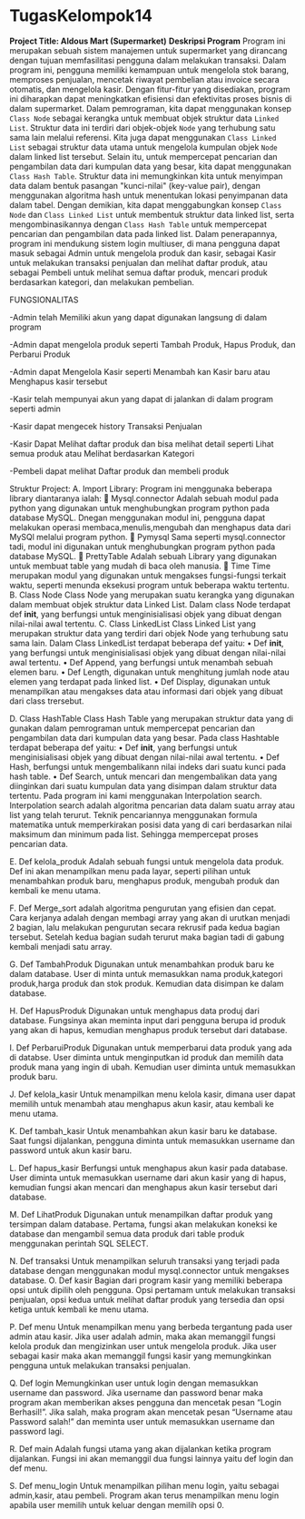 # TugasKelompok14

**Project Title: Aldous Mart (Supermarket)**
**Deskripsi Program**
Program ini merupakan sebuah sistem manajemen untuk supermarket yang dirancang dengan tujuan memfasilitasi pengguna dalam melakukan transaksi. Dalam program ini, pengguna memiliki kemampuan untuk mengelola stok barang, memproses penjualan, mencetak riwayat pembelian atau invoice secara otomatis, dan mengelola kasir. Dengan fitur-fitur yang disediakan, program ini diharapkan dapat meningkatkan efisiensi dan efektivitas proses bisnis di dalam supermarket.
Dalam pemrograman, kita dapat menggunakan konsep `Class Node` sebagai kerangka untuk membuat objek struktur data `Linked List`. Struktur data ini terdiri dari objek-objek `Node` yang terhubung satu sama lain melalui referensi. Kita juga dapat menggunakan `Class Linked List` sebagai struktur data utama untuk mengelola kumpulan objek `Node` dalam linked list tersebut. 
Selain itu, untuk mempercepat pencarian dan pengambilan data dari kumpulan data yang besar, kita dapat menggunakan `Class Hash Table`. Struktur data ini memungkinkan kita untuk menyimpan data dalam bentuk pasangan "kunci-nilai" (key-value pair), dengan menggunakan algoritma hash untuk menentukan lokasi penyimpanan data dalam tabel. Dengan demikian, kita dapat menggabungkan konsep `Class Node` dan `Class Linked List` untuk membentuk struktur data linked list, serta mengombinasikannya dengan `Class Hash Table` untuk mempercepat pencarian dan pengambilan data pada linked list.
Dalam penerapannya, program ini mendukung sistem login multiuser, di mana pengguna dapat masuk sebagai Admin untuk mengelola produk dan kasir, sebagai Kasir untuk melakukan transaksi penjualan dan melihat daftar produk, atau sebagai Pembeli untuk melihat semua daftar produk, mencari produk berdasarkan kategori, dan melakukan pembelian.

FUNGSIONALITAS 

-Admin telah Memiliki akun yang dapat digunakan langsung di dalam program

-Admin dapat mengelola produk seperti Tambah Produk, Hapus Produk, dan Perbarui Produk

-Admin dapat Mengelola Kasir seperti Menambah kan Kasir baru atau Menghapus kasir tersebut

-Kasir telah mempunyai akun yang dapat di jalankan di dalam program seperti admin

-Kasir dapat mengecek history Transaksi Penjualan 

-Kasir Dapat Melihat daftar produk dan bisa melihat detail seperti Lihat semua produk atau Melihat berdasarkan Kategori

-Pembeli dapat melihat Daftar produk dan membeli produk

Struktur Project:
A.	Import Library:
Program ini menggunaka beberapa library diantaranya ialah:
	Mysql.connector 
Adalah sebuah modul pada python yang digunakan untuk menghubungkan program python pada database MySQL. Dnegan menggunakan modul ini, pengguna dapat melakukan operasi membaca,menulis,mengubah dan menghapus data dari MySQl melalui program python.
	Pymysql
Sama seperti mysql.connector tadi, modul ini digunakan untuk menghubungkan program python pada database MySQL.
	PrettyTable
Adalah sebuah Library yang digunakan untuk membuat table yang mudah di baca oleh manusia.
	Time 
Time merupakan modul yang digunakan untuk mengakses fungsi-fungsi terkait waktu, seperti menunda eksekusi program untuk beberapa waktu tertentu.
B.	Class Node
Class Node yang merupakan suatu kerangka yang digunakan dalam membuat objek struktur data Linked List. Dalam class Node terdapat def __init__, yang berfungsi untuk menginisialisasi objek yang dibuat dengan nilai-nilai awal tertentu.
C.	Class LinkedList
Class Linked List yang merupakan struktur data yang terdiri dari objek Node yang terhubung satu sama lain. Dalam Class LinkedList terdapat beberapa def yaitu:
•	Def __init__, yang berfungsi untuk menginisialisasi objek yang dibuat dengan nilai-nilai awal tertentu.
•	Def Append, yang berfungsi untuk menambah sebuah elemen baru.
•	Def Length, digunakan untuk menghitung jumlah node atau elemen yang terdapat pada linked list.
•	Def Display, digunakan untuk menampilkan atau mengakses data atau informasi dari objek yang dibuat dari class trersebut. 

D.	Class HashTable
Class Hash Table yang merupakan struktur data yang di gunakan dalam pemrograman untuk mempercepat pencarian dan pengambilan data dari kumpulan data yang besar. Pada class Hashtable terdapat beberapa def yaitu:
•	Def __init__, yang berfungsi untuk menginisialisasi objek yang dibuat dengan nilai-nilai awal tertentu.
•	Def Hash, berfungsi untuk mengembalikann nilai indeks dari suatu kunci pada hash table. 
•	Def Search, untuk mencari dan mengembalikan data yang diinginkan dari suatu kumpulan data yang disimpan dalam struktur data tertentu.  Pada program ini kami menggunakan Interpolation search. Interpolation search adalah algoritma pencarian data dalam suatu array atau list yang telah terurut. Teknik pencariannya menggunakan formula matematika untuk memperkirakan posisi data yang di cari berdasarkan nilai maksimum dan minimum pada list. Sehingga mempercepat proses pencarian data. 

E.	Def kelola_produk
Adalah sebuah fungsi untuk mengelola data produk. Def ini akan menampilkan menu pada layar, seperti pilihan untuk menambahkan produk baru, menghapus produk, mengubah produk dan kembali ke menu utama. 

F.	Def Merge_sort
adalah algoritma pengurutan yang efisien dan cepat. Cara kerjanya adalah dengan membagi array yang akan di urutkan menjadi 2 bagian, lalu melakukan pengurutan secara rekrusif pada kedua bagian tersebut. Setelah kedua bagian sudah terurut maka bagian tadi di gabung kembali menjadi satu array. 

G.	Def TambahProduk
Digunakan untuk menambahkan produk baru ke dalam database. User di minta untuk memasukkan nama produk,kategori produk,harga produk dan stok produk. Kemudian data disimpan ke dalam database. 

H.	Def HapusProduk
Digunakan untuk menghapus data produj dari database. Fungsinya akan meminta input dari pengguna berupa id produk yang akan di hapus, kemudian menghapus produk tersebut dari database. 

I.	Def PerbaruiProduk
Digunakan untuk memperbarui data produk yang ada di databse. User diminta untuk menginputkan id produk dan memilih data produk mana yang ingin di ubah. Kemudian user diminta untuk memasukkan produk baru.

J.	Def kelola_kasir
Untuk menampilkan menu kelola kasir, dimana user dapat memilih untuk menambah atau menghapus akun kasir, atau kembali ke menu utama. 

K.	Def tambah_kasir
Untuk menambahkan akun kasir baru ke database. Saat fungsi dijalankan, pengguna diminta untuk memasukkan username dan password untuk akun kasir baru. 

L.	Def hapus_kasir
Berfungsi untuk menghapus akun kasir pada database. User diminta untuk memasukkan username dari akun kasir yang di hapus, kemudian fungsi akan mencari dan menghapus akun kasir tersebut dari database. 

M.	Def LihatProduk
Digunakan untuk menampilkan daftar produk yang tersimpan dalam database. Pertama, fungsi akan melakukan koneksi ke database dan mengambil semua data produk dari table produk menggunakan perintah SQL SELECT. 

N.	Def transaksi
Untuk menampilkan seluruh transaksi yang terjadi pada database dengan menggunakan modul mysql.connector untuk mengakses database. 
O.	Def kasir
Bagian dari program kasir yang memiliki beberapa opsi untuk dipilih oleh pengguna. Opsi pertamam untuk melakukan transaksi penjualan, opsi kedua untuk melihat daftar produk yang tersedia dan opsi ketiga untuk kembali ke menu utama.

P.	Def menu
Untuk menampilkan menu yang berbeda tergantung pada user admin atau kasir. Jika user adalah admin, maka akan memanggil fungsi kelola produk dan mengizinkan user untuk mengelola produk. Jika user sebagai kasir maka akan memanggil fungsi kasir yang memungkinkan pengguna untuk melakukan transaksi penjualan.

Q.	Def login
Memungkinkan user untuk login dengan memasukkan username dan password. Jika username dan password benar maka program akan memberikan akses pengguna dan mencetak pesan “Login Berhasil!”. Jika salah, maka program akan mencetak pesan “Username atau Password salah!” dan meminta user untuk memasukkan username dan password lagi. 

R.	Def main 
Adalah fungsi utama yang akan dijalankan ketika program dijalankan.  Fungsi ini akan memanggil dua fungsi lainnya yaitu def login dan def menu. 

S.	Def menu_login
Untuk menampilkan pilihan menu login, yaitu sebagai admin,kasir, atau pembeli. Program akan terus menampilkan menu login apabila user memilih untuk keluar dengan memilih opsi 0. 
